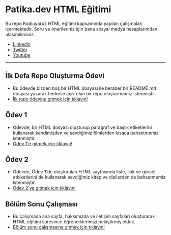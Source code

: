 # **Patika.dev HTML Eğitimi**
Bu repo Kodluyoruz HTML eğitimi kapsamında yapılan çalışmaları içermektedir. Soru ve önerileriniz için bana sosyal medya hesaplarımdan ulaşabilirsiniz.

- [Linkedin](https://www.linkedin.com/in/kadirboylu/) 
- [Twitter](https://twitter.com/kadirboylu_) 
- [Youtube](https://www.youtube.com/channel/UCqKest-nnHQC7-shMEhDjQA)

---

## **İlk Defa Repo Oluşturma Ödevi**

- Bu ödevde bizden boş bir HTML dosyası ile beraber bir README.md dosyası yazarak herkese açık olan bir repo oluşturmamız istenmiştir.
- [İlk repo ödevine gitmek için tıklayın!](https://github.com/)

## **Ödev 1**

- Ödevde, bir HTML dosyası oluşturup paragraf ve başlık etiketlerini kullanarak kendimizden ve sevdiğimiz filmlerden kısaca bahsetmemiz istenmiştir.
- [Ödev 1'e gitmek için tıklayın!](https://github.com/)

## **Ödev 2**

- Ödevde, Ödev 1'de oluşturulan HTML sayfasında liste, link ve görsel etkiketlerini de kullanarak sevdiğimiz kitap ve dizilerden de bahsetmemiz istenmiştir.
- [Ödev 2'ye gitmek için tıklayın!](https://github.com/)

## **Bölüm Sonu Çalışması**

- Bu çalışmada ana sayfa, hakkımızda ve iletişim sayfaları oluşturarak HTML eğitimi süresince öğrendiklerimizi pekiştirmiş olduk. 
- [Bölüm sonu çalışmasına gitmek için tıklayın!](https://github.com/)